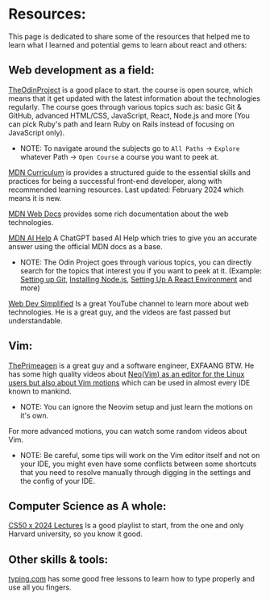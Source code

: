 # Resources:
This page is dedicated to share some of the resources that helped me to learn
what I learned and potential gems to learn about react and others:

## Web development as a field:
[TheOdinProject](https://www.theodinproject.com/) is a good place to start.
the course is open source, which means that it get updated with the latest
information about the technologies regularly.
The course goes through various topics such as: basic Git & GitHub, advanced
HTML/CSS, JavaScript, React, Node.js and more (You can pick Ruby's path and
learn Ruby on Rails instead of focusing on JavaScript only).

- NOTE: To navigate around the subjects go to `All Paths` -> `Explore` whatever
Path -> `Open Course` a course you want to peek at.

[MDN Curriculum](https://developer.mozilla.org/en-US/curriculum/) is provides
a structured guide to the essential skills and practices for being a
successful front-end developer, along with recommended learning resources.
Last updated: February 2024 which means it is new.

[MDN Web Docs](https://developer.mozilla.org/en-US/docs/Learn) provides some
rich documentation about the web technologies.

[MDN AI Help](https://developer.mozilla.org/en-US/plus/ai-help) A ChatGPT
based AI Help which tries to give you an accurate answer using the official
MDN docs as a base.

- NOTE: The Odin Project goes through various topics, you can directly search
for the topics that interest you if you want to peek at it.
(Example: [Setting up Git](https://www.theodinproject.com/lessons/foundations-setting-up-git),
[Installing Node.js](https://www.theodinproject.com/lessons/foundations-installing-node-js),
[Setting Up A React Environment](https://www.theodinproject.com/lessons/node-path-react-new-setting-up-a-react-environment)
and more)

[Web Dev Simplified](https://www.youtube.com/@WebDevSimplified) Is a great
YouTube channel to learn more about web technologies.
He is a great guy, and the videos are fast passed but understandable.

## Vim:
[ThePrimeagen](https://www.youtube.com/@ThePrimeagen) is a great guy and a
software engineer, EXFAANG BTW.
He has some high quality videos about [Neo(Vim) as an editor for the Linux
users but also about Vim motions](https://www.youtube.com/watch?v=X6AR2RMB5tE&list=PLm323Lc7iSW_wuxqmKx_xxNtJC_hJbQ7R)
which can be used in almost every IDE known to mankind.
- NOTE: You can ignore the Neovim setup and just learn the motions on it's own.

For more advanced motions, you can watch some random videos about Vim.
- NOTE: Be careful, some tips will work on the Vim editor itself and not on
your IDE, you might even have some conflicts between some shortcuts that you
need to resolve manually through digging in the settings and the config of
your IDE.

## Computer Science as A whole:
[CS50 x 2024 Lectures](https://www.youtube.com/playlist?list=PLhQjrBD2T381WAHyx1pq-sBfykqMBI7V4)
Is a good playlist to start, from the one and only Harvard university, so you
know it good.

## Other skills & tools:
[typing.com](https://www.typing.com/) has some good free lessons to learn how
to type properly and use all you fingers.
